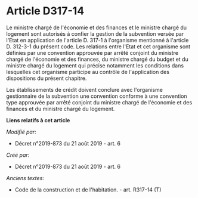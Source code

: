# Article D317-14

Le ministre chargé de l'économie et des finances et le ministre chargé du logement sont autorisés à confier la gestion de la
subvention versée par l'Etat en application de l'article D. 317-1 à l'organisme mentionné à l'article D. 312-3-1 du présent
code. Les relations entre l'Etat et cet organisme sont définies par une convention approuvée par arrêté conjoint du ministre
chargé de l'économie et des finances, du ministre chargé du budget et du ministre chargé du logement qui précise notamment
les conditions dans lesquelles cet organisme participe au contrôle de l'application des dispositions du présent chapitre.

Les établissements de crédit doivent conclure avec l'organisme gestionnaire de la subvention une convention conforme à une
convention type approuvée par arrêté conjoint du ministre chargé de l'économie et des finances et du ministre chargé du
logement.

**Liens relatifs à cet article**

_Modifié par_:

  - Décret n°2019-873 du 21 août 2019 - art. 6

_Créé par_:

  - Décret n°2019-873 du 21 août 2019 - art. 6

_Anciens textes_:

  - Code de la construction et de l'habitation. - art. R317-14 (T)
